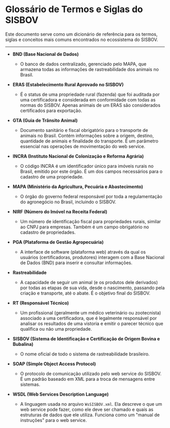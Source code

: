 # Glossário de Termos e Siglas do SISBOV

Este documento serve como um dicionário de referência para os termos, siglas e conceitos mais comuns encontrados no ecossistema do SISBOV.

---

- **BND (Base Nacional de Dados)**
  - O banco de dados centralizado, gerenciado pelo MAPA, que armazena todas as informações de rastreabilidade dos animais no Brasil.

- **ERAS (Estabelecimento Rural Aprovado no SISBOV)**
  - É o status de uma propriedade rural (fazenda) que foi auditada por uma certificadora e considerada em conformidade com todas as normas do SISBOV. Apenas animais de um ERAS são considerados certificados para exportação.

- **GTA (Guia de Trânsito Animal)**
  - Documento sanitário e fiscal obrigatório para o transporte de animais no Brasil. Contém informações sobre a origem, destino, quantidade de animais e finalidade do transporte. É um parâmetro essencial nas operações de movimentação do web service.

- **INCRA (Instituto Nacional de Colonização e Reforma Agrária)**
  - O código INCRA é um identificador único para imóveis rurais no Brasil, emitido por este órgão. É um dos campos necessários para o cadastro de uma propriedade.

- **MAPA (Ministério da Agricultura, Pecuária e Abastecimento)**
  - O órgão do governo federal responsável por toda a regulamentação do agronegócio no Brasil, incluindo o SISBOV.

- **NIRF (Número do Imóvel na Receita Federal)**
  - Um número de identificação fiscal para propriedades rurais, similar ao CNPJ para empresas. Também é um campo obrigatório no cadastro de propriedades.

- **PGA (Plataforma de Gestão Agropecuária)**
  - A interface de software (plataforma web) através da qual os usuários (certificadoras, produtores) interagem com a Base Nacional de Dados (BND) para inserir e consultar informações.

- **Rastreabilidade**
  - A capacidade de seguir um animal (e os produtos dele derivados) por todas as etapas de sua vida, desde o nascimento, passando pela criação e transporte, até o abate. É o objetivo final do SISBOV.

- **RT (Responsável Técnico)**
  - Um profissional (geralmente um médico veterinário ou zootecnista) associado a uma certificadora, que é legalmente responsável por analisar os resultados de uma vistoria e emitir o parecer técnico que qualifica ou não uma propriedade.

- **SISBOV (Sistema de Identificação e Certificação de Origem Bovina e Bubalina)**
  - O nome oficial de todo o sistema de rastreabilidade brasileiro.

- **SOAP (Simple Object Access Protocol)**
  - O protocolo de comunicação utilizado pelo web service do SISBOV. É um padrão baseado em XML para a troca de mensagens entre sistemas.

- **WSDL (Web Services Description Language)**
  - A linguagem usada no arquivo `WsSISBOV.xml`. Ela descreve o que um web service pode fazer, como ele deve ser chamado e quais as estruturas de dados que ele utiliza. Funciona como um "manual de instruções" para o web service.
